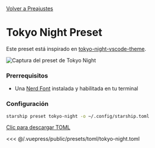 [Volver a Preajustes](./README.md#pastel-powerline)

# Tokyo Night Preset

Este preset está inspirado en [tokyo-night-vscode-theme](https://github.com/enkia/tokyo-night-vscode-theme).

![Captura del preset de Tokyo Night](/presets/img/tokyo-night.png)

### Prerrequisitos

- Una [Nerd Font](https://www.nerdfonts.com/) instalada y habilitada en tu terminal

### Configuración

```sh
starship preset tokyo-night -o ~/.config/starship.toml
```

[Clic para descargar TOML](/presets/toml/tokyo-night.toml)

<<< @/.vuepress/public/presets/toml/tokyo-night.toml
